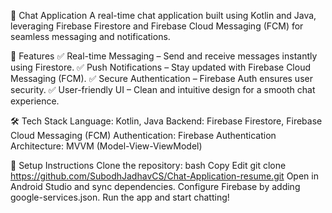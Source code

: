 📱 Chat Application
A real-time chat application built using Kotlin and Java,
leveraging Firebase Firestore and Firebase Cloud Messaging (FCM) for seamless messaging and notifications.

🚀 Features
✅ Real-time Messaging – Send and receive messages instantly using Firestore.
✅ Push Notifications – Stay updated with Firebase Cloud Messaging (FCM).
✅ Secure Authentication – Firebase Auth ensures user security.
✅ User-friendly UI – Clean and intuitive design for a smooth chat experience.

🛠 Tech Stack
Language: Kotlin, Java
Backend: Firebase Firestore, Firebase Cloud Messaging (FCM)
Authentication: Firebase Authentication
Architecture: MVVM (Model-View-ViewModel)

🔧 Setup Instructions
Clone the repository:
bash
Copy
Edit
git clone https://github.com/SubodhJadhavCS/Chat-Application-resume.git
Open in Android Studio and sync dependencies.
Configure Firebase by adding google-services.json.
Run the app and start chatting!

